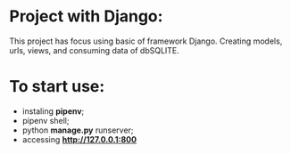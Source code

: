 # Project with Django:

This project has focus using basic of framework Django. Creating models, urls, views, and consuming data of dbSQLITE.

# To start use:

- instaling **pipenv**;
- pipenv shell;
- python **manage.py** runserver;
- accessing **http://127.0.0.1:800**
